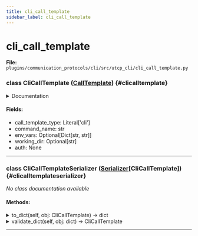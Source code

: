 ```yaml
---
title: cli_call_template
sidebar_label: cli_call_template
---
```


# cli_call_template

**File:** `plugins/communication_protocols/cli/src/utcp_cli/cli_call_template.py`

### class CliCallTemplate ([CallTemplate](./../../../../../core/utcp/data/call_template.md#calltemplate)) {#clicalltemplate}

<details>
<summary>Documentation</summary>

Call template configuration for Command Line Interface (CLI) tools.

This class defines the configuration for executing command-line tools and
programs as UTCP tool providers. It supports environment variable injection,
custom working directories, and defines the command to be executed.


**Attributes**

- **`call_template_type`**: The type of the call template. Must be "cli".
- **`command_name`**: The command or path of the program to execute. It can
  contain placeholders for arguments that will be substituted at
  runtime (e.g., `${arg_name}`).
- **`env_vars`**: A dictionary of environment variables to set for the command's
  execution context. Values can be static strings or placeholders for
  variables from the UTCP client's variable substitutor.
- **`working_dir`**: The working directory from which to run the command. If not
  provided, it defaults to the current process's working directory.
- **`auth`**: Authentication details. Not applicable to the CLI protocol, so it
  is always None.



**Basic Cli Command**

```json
    {
      "name": "list_files_tool",
      "call_template_type": "cli",
      "command_name": "ls -la",
      "working_dir": "/tmp"
    }
```



**Command With Environment Variables And Argument Placeholders**

```json
    {
      "name": "python_script_tool",
      "call_template_type": "cli",
      "command_name": "python script.py --input ${input_file}",
      "env_vars": {
        "PYTHONPATH": "/custom/path",
        "API_KEY": "${API_KEY_VAR}"
      }
    }
```



**Security Considerations**

- Commands are executed in a subprocess. Ensure that the commands
specified are from a trusted source.
- Avoid passing unsanitized user input directly into the command string.
Use tool argument validation where possible.
</details>

#### Fields:

- call_template_type: Literal['cli']
- command_name: str
- env_vars: Optional[Dict[str, str]]
- working_dir: Optional[str]
- auth: None

---

### class CliCallTemplateSerializer ([Serializer](./../../../../../core/utcp/interfaces/serializer.md#serializer)[CliCallTemplate]) {#clicalltemplateserializer}

*No class documentation available*

#### Methods:

<details>
<summary>to_dict(self, obj: CliCallTemplate) -> dict</summary>

Converts a `CliCallTemplate` instance to its dictionary representation.


**Args**

- **`obj`**: The `CliCallTemplate` instance to serialize.



**Returns**

A dictionary representing the `CliCallTemplate`.
</details>

<details>
<summary>validate_dict(self, obj: dict) -> CliCallTemplate</summary>

Validates a dictionary and constructs a `CliCallTemplate` instance.


**Args**

- **`obj`**: The dictionary to validate and deserialize.



**Returns**

A `CliCallTemplate` instance.



**Raises**

- **`[UtcpSerializerValidationError](./../../../../../core/utcp/exceptions/utcp_serializer_validation_error.md#utcpserializervalidationerror)`**: If the dictionary is not a valid
  representation of a `CliCallTemplate`.
</details>

---
